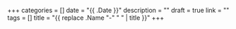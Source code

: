 +++
categories = []
date = "{{ .Date }}"
description = ""
draft = true
link = ""
tags = []
title = "{{ replace .Name "-" " " | title }}"
+++
